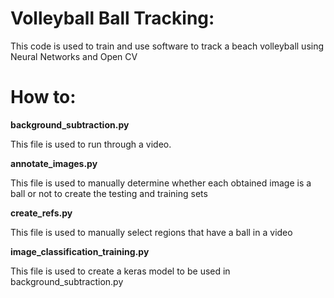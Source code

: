 # Volleyball Ball Tracking:
This code is used to train and use software to track a beach volleyball using Neural Networks and Open CV

# How to:
**background_subtraction.py**

This file is used to run through a video.

**annotate_images.py**

This file is used to manually determine whether each obtained image is a ball or not to create the testing and training sets

**create_refs.py**

This file is used to manually select regions that have a ball in a video

**image_classification_training.py**

This file is used to create a keras model to be used in background_subtraction.py
